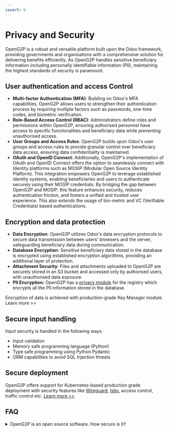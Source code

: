 ```yaml
---
coverY: 0
---
```


# Privacy and Security

OpenG2P is a robust and versatile platform built upon the Odoo framework, providing governments and organisations with a comprehensive solution for delivering benefits efficiently. As OpenG2P handles sensitive beneficiary information including personally identifiable information (PII), maintaining the highest standards of security is paramount.

## User authentication and access Control

* **Multi-factor Authentication (MFA)**: Building on Odoo's MFA capabilities, OpenG2P allows users to strengthen their authentication process by requiring multiple factors such as passwords, one-time codes, and biometric verification.
* **Role-Based Access Control (RBAC)**: Administrators define roles and permissions within OpenG2P, ensuring authorised personnel have access to specific functionalities and beneficiary data while preventing unauthorised access.
* **User Groups and Access Rules**: OpenG2P builds upon Odoo's user groups and access rules to provide granular control over beneficiary data access, ensuring data confidentiality is maintained.
* **OAuth and OpenID Connect**: Additionally, OpenG2P's implementation of OAuth and OpenID Connect offers the option to seamlessly connect with Identity platforms such as MOSIP (Modular Open Source Identity Platform). This integration empowers OpenG2P to leverage established identity systems, enabling beneficiaries and users to authenticate securely using their MOSIP credentials. By bridging the gap between OpenG2P and MOSIP, this feature enhances security, reduces authentication friction, and fosters a unified and trusted user experience. This also extends the usage of bio-metric and VC (Verifiable Credentials) based authentications.

## Encryption and data protection

* **Data Encryption**: OpenG2P utilizes Odoo's data encryption protocols to secure data transmission between users' browsers and the server, safeguarding beneficiary data during communication.
* **Database Encryption**: Sensitive beneficiary data stored in the database is encrypted using established encryption algorithms, providing an additional layer of protection.
* **Attachment Security**: Files and attachments uploaded to OpenG2P are securely stored in an S3 bucket and accessed only by authorised users, with unauthorised data exposure.
* **PII Encryption:** OpenG2P has a [privacy module](https://github.com/OpenG2P/openg2p-security) for the registry which encrypts all the PII information stored in the database.

Encryption of data is achieved with production-grade Key Manager module. Learn more >>

## Secure input handling

Input security is handled in the following ways:

* Input validation
* Memory safe programming language (Python)
* Type safe programming using Python Pydantic&#x20;
* ORM capabilities to avoid SQL Injection threats&#x20;

## Secure deployment

OpenG2P offers support for Kubernetes-based production grade deployment with security features like [Wireguard](https://www.wireguard.com/), [Istio](https://istio.io/), access control, traffic control etc. [ Learn more >>](broken-reference)

## FAQ

<details>

<summary>OpenG2P is an open source software.  How secure is it?</summary>

In general, for any product, security is handled at multiple levels.&#x20;

* Product security features

We have privacy and security features embedded in our product and we are constantly striving to add more such features. Please refer to above note.

OpenG2P is built over Oodo ERP which is elected as the best secure open source ERP by OWASP in 2021. This is because of the extensive work by the community on the underlying platform. OWASP is the largest security reporting system in the world.

OpenG2P has adopted all the best practices of Oodo. OpenG2P has also adopted the GitHub security validation and have been regularly scanned by GitHub for dependency security.

* Deployment of secure infrastructure

While deployment infrastructure is a choice of the implementer/System Integrator we offer secure [production-grade deployment reference architecture](https://github.com/mosip/k8s-infra/blob/main/docs/\_images/architecture.png) for implementors. This secure infra comprising of Kubernetes, Wireguard, Istio etc offers high level of data and access security.

* Security policies and processes

OpenG2P team can help review security policies defined by the Governement/System Integrator. \


</details>
